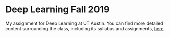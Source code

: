 
# Deep Learning Fall 2019

My assignment for Deep Learning at UT Austin. You can find more detailed content surrounding the class, including its syllabus and assignments, [here](http://www.philkr.net/dl_class/).
